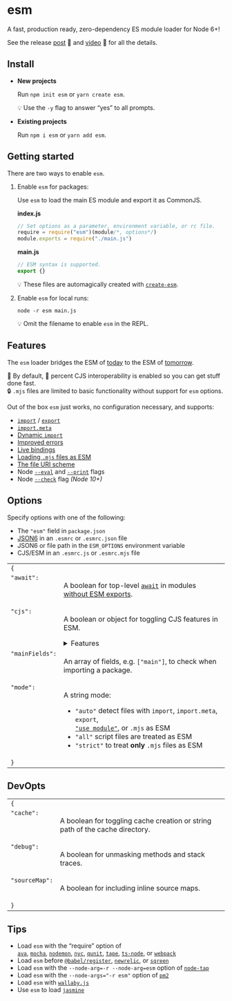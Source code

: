# esm

A fast, production ready, zero-dependency ES module loader for Node 6+!

See the release [post](https://medium.com/web-on-the-edge/tomorrows-es-modules-today-c53d29ac448c)
:book: and [video](https://www.youtube.com/watch?v=JcZ-FzfDq8A#t=5) :movie_camera:
for all the details.

Install
---

* __New projects__

  Run `npm init esm` or `yarn create esm`.

  :bulb: Use the `-y` flag to answer “yes” to all prompts.

* __Existing projects__

  Run `npm i esm` or `yarn add esm`.

Getting started
---

There are two ways to enable `esm`.

1. Enable `esm` for packages:

   Use `esm` to load the main ES module and export it as CommonJS.

    __index.js__
    ```js
    // Set options as a parameter, environment variable, or rc file.
    require = require("esm")(module/*, options*/)
    module.exports = require("./main.js")
    ```
    __main.js__
    ```js
    // ESM syntax is supported.
    export {}
    ```
    :bulb: These files are automagically created with [`create-esm`](https://github.com/standard-things/create-esm).

2. Enable `esm` for local runs:

    ```shell
    node -r esm main.js
    ```
    :bulb: Omit the filename to enable `esm` in the REPL.

Features
---

The `esm` loader bridges the ESM of [today](https://babeljs.io/) to the
ESM of [tomorrow](https://github.com/nodejs/modules).

:clap: By default, :100: percent CJS interoperability is enabled so you can get stuff done fast.<br>
:lock: `.mjs` files are limited to basic functionality without support for `esm` options.

Out of the box `esm` just works, no configuration necessary, and supports:

* [`import`](https://ponyfoo.com/articles/es6-modules-in-depth#import) / [`export`](https://ponyfoo.com/articles/es6-modules-in-depth#export)
* [`import.meta`](https://github.com/tc39/proposal-import-meta)
* [Dynamic `import`](https://github.com/tc39/proposal-dynamic-import)
* [Improved errors](https://github.com/standard-things/esm/wiki/improved-errors)
* [Live bindings](https://ponyfoo.com/articles/es6-modules-in-depth#bindings-not-values)
* [Loading `.mjs` files as ESM](https://github.com/nodejs/node-eps/blob/master/002-es-modules.md#32-determining-if-source-is-an-es-module)
* [The file URI scheme](https://en.wikipedia.org/wiki/File_URI_scheme)
* Node [`--eval`](https://nodejs.org/api/cli.html#cli_e_eval_script) and [`--print`](https://nodejs.org/api/cli.html#cli_p_print_script) flags
* Node [`--check`](https://nodejs.org/api/cli.html#cli_c_check) flag _(Node 10+)_

Options
---

Specify options with one of the following:

* The `"esm"` field in `package.json`
* [JSON6](https://github.com/d3x0r/json6) in an `.esmrc` or `.esmrc.json` file
* JSON6 or file path in the `ESM_OPTIONS` environment variable
* CJS/ESM in an `.esmrc.js` or `.esmrc.mjs` file

<table><tr><td colspan=2><code>{</code><tr><td valign=top><code>"await":</code><td><p>A boolean for top-level <a href=https://node.green/#ES2017-features-async-functions-await><code>await</code></a> in modules <a href=https://github.com/mylesborins/proposal-top-level-await/#optional-constraint-top-level-await-can-only-be-used-in-modules-without-exports>without ESM exports</a>.<tr><td valign=top><code>"cjs":</code><td><p>A boolean or object for toggling CJS features in ESM.<details><summary>Features</summary><table><tr><td colspan=2><code>{</code><tr><td valign=top><code>"cache":</code><td><p>A boolean for storing ES modules in <code>require.cache</code>.<tr><td valign=top><code>"extensions":</code><td><p>A boolean for respecting <code>require.extensions</code> in ESM.<tr><td valign=top><code>"interop":</code><td><p>A boolean for <code>__esModule</code> interoperability.<tr><td valign=top><code>"mutableNamespace":</code><td><p>A boolean for mutable <a href=https://ponyfoo.com/articles/es6-modules-in-depth#import-all-the-things>namespace objects</a>.<tr><td valign=top><code>"namedExports":</code><td><p>A boolean for <a href=https://ponyfoo.com/articles/es6-modules-in-depth#importing-named-exports>importing named exports</a> of CJS modules.<tr><td valign=top><code>"paths":</code><td><p>A boolean for following CJS <a href=https://github.com/nodejs/node-eps/blob/master/002-es-modules.md#432-removal-of-non-local-dependencies>path rules</a> in ESM.<tr><td valign=top><code>"vars":</code><td><p>A boolean for <code>__dirname</code>, <code>__filename</code>, and <code>require</code> in ESM.<tr><td colspan=2><code>}</code></table></details><tr><td valign=top><code>"mainFields":</code><td><p>An array of fields, e.g. <code>["main"]</code>, to check when importing a package.<tr><td valign=top><code>"mode":</code><td><p>A string mode:<ul><li><code>"auto"</code> detect files with <code>import</code>, <code>import.meta</code>, <code>export</code>,<br><a href=https://github.com/tc39/proposal-modules-pragma><code>"use module"</code></a>, or <code>.mjs</code> as ESM<li><code>"all"</code> script files are treated as ESM<li><code>"strict"</code> to treat <strong>only</strong> <code>.mjs</code> files as ESM</ul><tr><td colspan=2><code>}</code></table>

DevOpts
---

<table><tr><td colspan=2><code>{</code><tr><td valign=top><code>"cache":</code><td><p>A boolean for toggling cache creation or string path of the cache directory.<tr><td valign=top><code>"debug":</code><td><p>A boolean for unmasking methods and stack traces.<tr><td valign=top><code>"sourceMap":</code><td><p>A boolean for including inline source maps.<tr><td colspan=2><code>}</code></table>

Tips
---
* Load `esm` with the “require” option of<br>
  [`ava`](https://github.com/avajs/ava#options),
  [`mocha`](https://mochajs.org/#-r---require-module-name),
  [`nodemon`](https://github.com/remy/nodemon),
  [`nyc`](https://github.com/istanbuljs/nyc#require-additional-modules),
  [`qunit`](https://github.com/qunitjs/qunit/releases/tag/2.6.0),
  [`tape`](https://github.com/substack/tape#preloading-modules),
  [`ts-node`](https://github.com/TypeStrong/ts-node#cli-options), or
  [`webpack`](https://webpack.js.org/api/cli/#config-options)
* Load `esm` before
  [`@babel/register`](https://github.com/babel/babel/tree/master/packages/babel-register),
  [`newrelic`](https://github.com/newrelic/node-newrelic), or
  [`sqreen`](https://docs.sqreen.io/sqreen-for-nodejs/getting-started-2/)
* Load `esm` with the `--node-arg=-r --node-arg=esm` option of
  [`node-tap`](http://www.node-tap.org/cli/)
* Load `esm` with the `--node-args="-r esm"` option of
  [`pm2`](http://pm2.keymetrics.io/docs/usage/quick-start/#options)
* Load `esm` with [`wallaby.js`](https://wallabyjs.com/docs/integration/node.html#es-modules)
* Use `esm` to load [`jasmine`](https://jasmine.github.io/setup/nodejs.html#a-simple-example-using-the-library)
